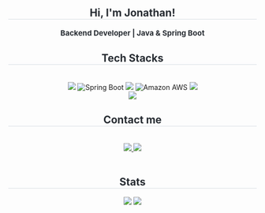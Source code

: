 <div align= "center"> 
    <h2 style="border-bottom: 1px solid #d8dee4; color: #282d33;"> Hi, I'm Jonathan! </h2>  
    <div style="font-weight: 700; font-size: 15px; text-align: center; color: #282d33;"> Backend Developer | Java & Spring Boot </div> 
    </div>
    <div align= "center">
    <h2 style="border-bottom: 1px solid #d8dee4; color: #282d33;"> Tech Stacks </h2> <br> 
    <div style="margin: 0 auto; text-align: center;" align= "center"> <img src="https://img.shields.io/badge/Java-007396?style=flat-square&logo=Java&logoColor=white">
        <img src="https://img.shields.io/badge/Spring%20Boot-6DB33F?style=flat-square&logo=Spring%20Boot&logoColor=white" alt="Spring Boot"/>
          <img src="https://img.shields.io/badge/MySQL-4479A1?style=flat-square&logo=MySQL&logoColor=white">
        <img src="https://img.shields.io/badge/Amazon%20AWS-232F3E?style=flat-square&logo=Amazon%20AWS&logoColor=white" alt="Amazon AWS"/>
          <img src="https://img.shields.io/badge/Docker-2496ED?style=flat-square&logo=Docker&logoColor=white">
          <br/><img src="https://img.shields.io/badge/Github-181717?style=flat-square&logo=Github&logoColor=white">
          </div>
    </div>
    <div align= "center">
    <h2 style="border-bottom: 1px solid #d8dee4; color: #282d33;"> Contact me </h2> <br> 
    <div align= "center"> <a href=https://dev-nadan.tistory.com/> <img src="https://img.shields.io/badge/Tistory-000000?style=flat-square&logo=Tistory&logoColor=white&link=https://dev-nadan.tistory.com/"> </a>
         <a href=mailto:0620jonathan@gmail.com> <img src="https://img.shields.io/badge/Gmail-EA4335?style=flat-square&logo=Gmail&logoColor=white&link=mailto:0620jonathan@gmail.com"> </a>
          </div>  <br> 
    <div align= "center">  </div> 
    </div>
    <div align= "center"> 
    <h2 style="border-bottom: 1px solid #d8dee4; color: #282d33;"> Stats </h2> <div align= "center"> <img src="https://github-readme-stats.vercel.app/api?username=jonathan0620&bg_color=180,ffffff,00000000&title_color=000000&text_color=000000"
         /> <img src="https://github-readme-stats.vercel.app/api/top-langs/?username=jonathan0620&layout=compact&bg_color=180,ffffff,00000000&title_color=000000&text_color=000000"
           /> </div> 
    </div>
    
